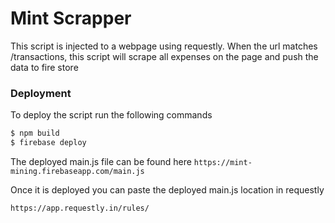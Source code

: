 # Mint Scrapper

This script is injected to a webpage using requestly. When the url matches /transactions, this script will scrape all expenses on the page and push the data to fire store

### Deployment

To deploy the script run the following commands

```sh
$ npm build
$ firebase deploy
```

The deployed main.js file can be found here
`https://mint-mining.firebaseapp.com/main.js`

Once it is deployed you can paste the deployed main.js location in requestly
```
https://app.requestly.in/rules/
```
